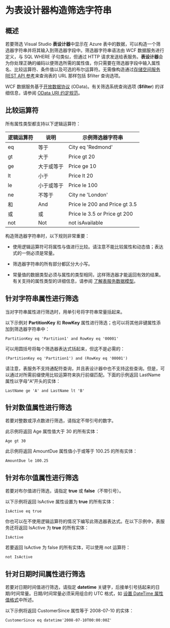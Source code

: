 <properties
   pageTitle="为表设计器构造筛选字符串 | Azure"
   description="为表设计器构造筛选字符串"
   services="visual-studio-online"
   documentationCenter="na"
   authors="TomArcher"
   manager="douge"
   editor="" />
<tags
   ms.service="storage"
   ms.date="04/18/2016"
   wacn.date="05/23/2016" />

# 为表设计器构造筛选字符串

## 概述

若要筛选 Visual Studio **表设计器**中显示在 Azure 表中的数据，可以构造一个筛选器字符串并将其输入到筛选器字段中。筛选器字符串语法由 WCF 数据服务进行定义，与 SQL WHERE 子句类似，但通过 HTTP 请求发送给表服务。**表设计器**会为你处理正确的编码以便筛选所需的属性值，你只需要在筛选器字段中输入属性名、比较运算符、条件值以及可选的布尔运算符。无需像构造通过[存储空间服务 REST API 参考](https://msdn.microsoft.com/zh-cn/library/dd179355.aspx)来查询表的 URL 那样包括 $filter 查询选项。

WCF 数据服务基于[开放数据协议](http://go.microsoft.com/fwlink/p/?LinkId=214805) (OData)。有关筛选系统查询选项 (**$filter**) 的详细信息，请参阅 [OData URI 约定规范](http://go.microsoft.com/fwlink/p/?LinkId=214806)。

## 比较运算符

所有属性类型都支持以下逻辑运算符：

|逻辑运算符|说明|示例筛选器字符串|
|---|---|---|
|eq|等于|City eq 'Redmond'|
|gt|大于|Price gt 20|
|ge|大于或等于|Price ge 10|
|lt|小于|Price lt 20|
|le|小于或等于|Price le 100|
|ne|不等于|City ne 'London'|
|和|And|Price le 200 and Price gt 3.5|
|或|或|Price le 3.5 or Price gt 200|
|not|Not|not isAvailable|

构造筛选器字符串时，以下规则非常重要：

- 使用逻辑运算符可将属性与值进行比较。请注意不能比较属性和动态值；表达式的一侧必须是常量。

- 筛选器字符串的所有部分都区分大小写。

- 常量值的数据类型必须与属性的类型相同，这样筛选器才能返回有效的结果。有关支持的属性类型的详细信息，请参阅 [了解表服务数据模型](https://msdn.microsoft.com/zh-cn/library/dd179338.aspx)。

## 针对字符串属性进行筛选

当对字符串属性进行筛选时，用单引号将字符串常量括起来。

以下示例对 **PartitionKey** 和 **RowKey** 属性进行筛选；也可以将其他非键属性添加到筛选器字符串中：

    PartitionKey eq 'Partition1' and RowKey eq '00001'

可以用圆括号将每个筛选器表达式括起来，但这不是必需的：

    (PartitionKey eq 'Partition1') and (RowKey eq '00001')

请注意，表服务不支持通配符查询，并且表设计器中也不支持这些查询。但是，可以通过对所需前缀使用比较运算符来执行前缀匹配。下面的示例返回 LastName 属性以字母“A”开头的实体：

    LastName ge 'A' and LastName lt 'B'

## 针对数值属性进行筛选

若要对整数或浮点数进行筛选，请指定不带引号的数字。

此示例将返回 Age 属性值大于 30 的所有实体：

    Age gt 30

此示例将返回 AmountDue 属性值小于或等于 100.25 的所有实体：

    AmountDue le 100.25

## 针对布尔值属性进行筛选

若要对布尔值进行筛选，请指定 **true** 或 **false**（不带引号）。

以下示例将返回 IsActive 属性设置为 **true** 的所有实体：

    IsActive eq true

你也可以在不使用逻辑运算符的情况下编写此筛选器表达式。在以下示例中，表服务还将返回 IsActive 为 **true** 的所有实体：

    IsActive

若要返回 IsActive 为 false 的所有实体，可以使用 not 运算符：

    not IsActive

## 针对日期时间属性进行筛选

若要对日期时间值进行筛选，请指定 **datetime** 关键字，后接单引号括起来的日期/时间常量。日期/时间常量必须采用组合的 UTC 格式，如 [设置 DateTime 属性值格式](https://msdn.microsoft.com/zh-cn/library/azure/dd894027.aspx)中所述。

以下示例将返回 CustomerSince 属性等于 2008-07-10 的实体：

    CustomerSince eq datetime'2008-07-10T00:00:00Z'

<!---HONumber=Mooncake_0503_2016-->